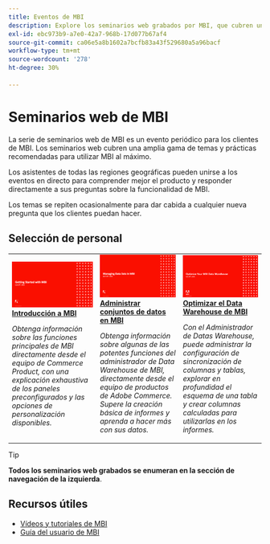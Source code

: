 ```yaml
---
title: Eventos de MBI
description: Explore los seminarios web grabados por MBI, que cubren una amplia gama de temas y prácticas recomendadas para utilizar MBI al máximo.
exl-id: ebc973b9-a7e0-42a7-968b-17d077b67af4
source-git-commit: ca06e5a8b1602a7bcfb83a43f529680a5a96bacf
workflow-type: tm+mt
source-wordcount: '278'
ht-degree: 30%

---
```


# Seminarios web de MBI

La serie de seminarios web de MBI es un evento periódico para los clientes de MBI. Los seminarios web cubren una amplia gama de temas y prácticas recomendadas para utilizar MBI al máximo.

Los asistentes de todas las regiones geográficas pueden unirse a los eventos en directo para comprender mejor el producto y responder directamente a sus preguntas sobre la funcionalidad de MBI.

Los temas se repiten ocasionalmente para dar cabida a cualquier nueva pregunta que los clientes puedan hacer.

## Selección de personal

<table>
<tr>
  <td>
    <a href="https://experienceleague.adobe.com/docs/events/mbi-webinars-recordings/2021/getting-started.html">
      <img alt="Introducción a MBI" src="./assets/getting-started-mbi.png" />
    </a>
     <div>
      <a href="https://experienceleague.adobe.com/docs/events/mbi-webinars-recordings/2021/getting-started.html">
        <strong>Introducción a MBI</strong>
      </a>
    </div>
    <p>
    <em>Obtenga información sobre las funciones principales de MBI directamente desde el equipo de Commerce Product, con una explicación exhaustiva de los paneles preconfigurados y las opciones de personalización disponibles.</em>
    <p>
  </td>
  <td>
    <a href="https://experienceleague.adobe.com/docs/events/mbi-webinars-recordings/2023/manage-data-sets.html">
      <img alt="Administrar conjuntos de datos en MBI" src="./assets/managing-data-sets-mbi.png" />
    </a>
     <div>
      <a href="https://experienceleague.adobe.com/docs/events/mbi-webinars-recordings/2023/manage-data-sets.html">
        <strong>Administrar conjuntos de datos en MBI</strong>
      </a>
    </div>
    <p>
    <em>Obtenga información sobre algunas de las potentes funciones del administrador de Data Warehouse de MBI, directamente desde el equipo de productos de Adobe Commerce. Supere la creación básica de informes y aprenda a hacer más con sus datos.</em>
    <p>
  </td>
   <td>
    <a href="https://experienceleague.adobe.com/docs/events/mbi-webinars-recordings/2021/optimize-data-warehouse.html">
      <img alt="Optimizar el Data Warehouse de MBI" src="./assets/optimize-data-warehouse.png" />
    </a>
     <div>
      <a href="https://experienceleague.adobe.com/docs/events/mbi-webinars-recordings/2021/optimize-data-warehouse.html">
        <strong>Optimizar el Data Warehouse de MBI</strong>
      </a>
    </div>
    <p>
    <em>Con el Administrador de Datas Warehouse, puede administrar la configuración de sincronización de columnas y tablas, explorar en profundidad el esquema de una tabla y crear columnas calculadas para utilizarlas en los informes.</em>
    <p>
  </td>
</tr>
</table>

>[!TIP]
>
>**Todos los seminarios web grabados se enumeran en la sección de navegación de la izquierda**.

## Recursos útiles

- [Vídeos y tutoriales de MBI](https://experienceleague.adobe.com/docs/commerce-learn/tutorials/mbi/filter-sets.html)
- [Guía del usuario de MBI](https://experienceleague.adobe.com/docs/commerce-business-intelligence/mbi/guide-overview.html?lang=es)
